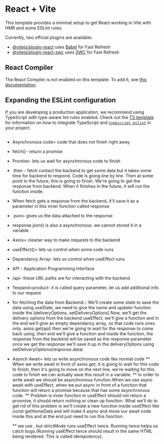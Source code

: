 # React + Vite

This template provides a minimal setup to get React working in Vite with HMR and some ESLint rules.

Currently, two official plugins are available:

- [@vitejs/plugin-react](https://github.com/vitejs/vite-plugin-react/blob/main/packages/plugin-react) uses [Babel](https://babeljs.io/) for Fast Refresh
- [@vitejs/plugin-react-swc](https://github.com/vitejs/vite-plugin-react/blob/main/packages/plugin-react-swc) uses [SWC](https://swc.rs/) for Fast Refresh

## React Compiler

The React Compiler is not enabled on this template. To add it, see [this documentation](https://react.dev/learn/react-compiler/installation).

## Expanding the ESLint configuration

If you are developing a production application, we recommend using TypeScript with type-aware lint rules enabled. Check out the [TS template](https://github.com/vitejs/vite/tree/main/packages/create-vite/template-react-ts) for information on how to integrate TypeScript and [`typescript-eslint`](https://typescript-eslint.io) in your project.

##

- Asynchronous code= code that does not finish right away
- fetch()- return a promise
- Promise- lets us wait for asynchronous code to finish
- .then - fetch contact the backend to get some data but it takes some time
  for backend to respond. Code is going line by line. Then at some point in the future, this is going to finish. We're going to get the response from backend. When it finishes in the future, it will run the function inside.

- When fetch gets a response from the backend, it'll save it as a parameter in this inner function called response

- .json= gives us the data attached to the response

- response.json() is also a asynchronous. we cannot stored it in a variable.

- Axios= cleaner way to make requests to the backend
- useEffect()= lets us control when some code runs
- Dependancy Array- lets us control when useEffect runs
- API - Application Programming Interface
- /api- these URL paths are for interacting with the backend

- ?expand=product- it is called query parameter, let us add additional info to our request

- for fetching the data from Backend:::
  We'll create some state to save the data using useState, we need to give the name and updater function inside the [deliveryOptions, setDeliveryOptions]
  Now, we'll get the delivery options from the backend
  useEffect, we'll give a function and in the end we'll give an empty dependancy array, so that code runs ones only.
  axios.get(api)
  then we're going to wait for the response to come back using .then and we'll give a function and inside the function, the response from the backend will be saved as the response parameter.
  once we get the response we'll save it up in the deliveryOptions using setDeliveryOptions(response.data)

- Asynch Await= lets us write asynchronous code like normal code
  \*\* When we write await in front of axios.get, it is going to wait for this code to finish, then it's going to move on the next line, we're waiting for this code to finish we can actually save this result in a variable.
  \*\* In order to write await we should be asynchronous function.When we use async await with useEffect, when we put async in front of a function that function will return a promise because that has some asynchronous code.
  \*\* Problem is inner function in useEffect should not return a prosmise, it should return nothing or clean up function. What we'll do to get rid of this problem is we'll create a new function inside useEffect like const getHomeData and will make it async and move our await code inside this and at the end just need to run this function.

  \*\* we use <strictmode>, but strictMode runs useEffect twice. Running twice helps us catch bugs.(Running useEffect twice should result in the same HTML being rendered. This is called idempotency).
